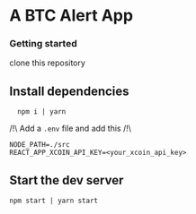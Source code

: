 # A BTC Alert App

### Getting started

clone this repository

## Install dependencies

```
  npm i | yarn
```

/!\ Add a `.env` file and add this /!\

```
NODE_PATH=./src
REACT_APP_XCOIN_API_KEY=<your_xcoin_api_key>
```

## Start the dev server
```
npm start | yarn start
```
